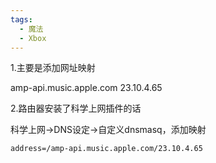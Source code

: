 ```yaml
---
tags:
  - 魔法
  - Xbox
---
```


1.主要是添加网址映射

amp-api.music.apple.com 23.10.4.65

2.路由器安装了科学上网插件的话

科学上网->DNS设定->自定义dnsmasq，添加映射

```
address=/amp-api.music.apple.com/23.10.4.65
```